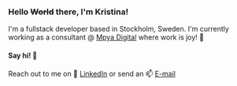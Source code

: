 ### Hello ~~World~~ there, I'm Kristina!

I'm a fullstack developer based in Stockholm, Sweden. I'm currently working as a consultant @ [Mpya Digital](https://mpyadigital.com/) where work is joy! :tada: 

#### Say hi! :wave: 
Reach out to me on 💬 [LinkedIn](https://www.linkedin.com/in/kristina-andersson) or send an 📫 [E-mail](mailto:kristina-andersson@outlook.com)

<!--

* LinkedIn: [linkedin.com/in/kristina-andersson](https://www.linkedin.com/in/kristina-andersson)
* E-mail: [kristina-andersson@outlook.com](mailto:kristina-andersson@outlook.com)

**anderssonk/anderssonk** is a ✨ _special_ ✨ repository because its `README.md` (this file) appears on your GitHub profile.

Here are some ideas to get you started:

- 🔭 I’m currently working on ...
- 🌱 I’m currently learning ...
- 👯 I’m looking to collaborate on ...
- 🤔 I’m looking for help with ...
- 💬 Ask me about ...
- 📫 How to reach me: ...
- 😄 Pronouns: ...
- ⚡ Fun fact: ...
-->
